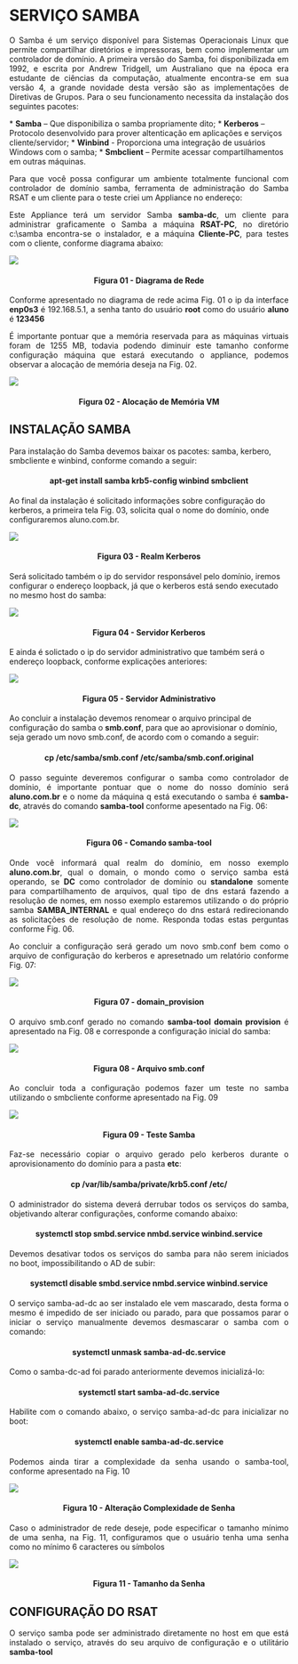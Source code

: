 # SERVIÇO SAMBA
<p style="text-align: justify;">O Samba é um serviço disponível para Sistemas Operacionais Linux que permite compartilhar diretórios e impressoras, bem como implementar um controlador de domínio. A primeira versão do Samba, foi disponibilizada em 1992, e escrita por Andrew Tridgell, um Australiano que na época era estudante de ciências da computação, atualmente encontra-se em sua versão 4, a grande novidade desta versão são as implementações de Diretivas de Grupos. Para o seu funcionamento necessita da instalação dos seguintes pacotes:</p>
 * <b>Samba</b> – Que disponibiliza o samba propriamente dito;
 * <b>Kerberos</b> – Protocolo desenvolvido para prover altenticação em aplicações e serviços cliente/servidor;
 * <b>Winbind</b> -  Proporciona uma integração de usuários Windows com o samba;
 * <b>Smbclient</b> – Permite acessar compartilhamentos em outras máquinas.

<p style="text-align: justify;">Para que você possa configurar um ambiente totalmente funcional com controlador de domínio samba, ferramenta de administração do Samba RSAT e um cliente para o teste criei um Appliance no endereço:</p>

<p style="text-align: justify;">Este Appliance terá um servidor Samba <b>samba-dc</b>, um cliente para administrar graficamente o Samba a máquina <b>RSAT-PC</b>, no diretório c:\samba encontra-se o instalador, e a máquina <b>Cliente-PC</b>, para testes com o cliente, conforme diagrama abaixo:</p>

![](images/samba/01_diagrama-samba.png)
<h4 align="middle">Figura 01 - Diagrama de Rede</h4>


<p style="text-align: justify;">Conforme apresentado no diagrama de rede acima Fig. 01 o ip da interface <b>enp0s3</b> é 192.168.5.1, a senha tanto do usuário <b>root</b> como do usuário <b>aluno</b> é <b>123456</b></p>

<p style="text-align: justify;">É importante pontuar que a memória reservada para as máquinas virtuais foram de 1255 MB, todavia podendo diminuir este tamanho conforme configuração máquina que estará executando o appliance, podemos observar a alocação de memória deseja na Fig. 02.</p>

![](images/samba/02_virtualbox.png)
<h4 align="middle">Figura 02 - Alocação de Memória VM</h4>

## INSTALAÇÃO SAMBA

Para instalação do Samba devemos baixar os pacotes: samba, kerbero, smbcliente e winbind, conforme comando a seguir:

<h4 align="middle">apt-get install samba krb5-config winbind smbclient</h4>

Ao final da instalação é solicitado informações sobre configuração do kerberos, a primeira tela Fig. 03, solicita qual o nome do domínio, onde configuraremos aluno.com.br.

![](images/samba/07_kerberos.png)
<h4 align="middle">Figura 03 - Realm Kerberos</h4>


Será solicitado também o ip do servidor responsável pelo domínio, iremos configurar o endereço loopback, já que o kerberos está sendo executado no mesmo host do samba:

![](images/samba/08_kerberos.png)
<h4 align="middle">Figura 04 - Servidor Kerberos</h4>

E ainda é solictado o ip do servidor administrativo que também será o endereço loopback, conforme explicações anteriores:

![](images/samba/09_kerberos.png)
<h4 align="middle">Figura 05 - Servidor Administrativo</h4>

Ao concluir a instalação devemos renomear o arquivo principal de configuração do samba o <b>smb.conf</b>, para que ao aprovisionar o domínio, seja gerado um novo smb.conf, de acordo com o comando a seguir:

<h4 align="middle">cp /etc/samba/smb.conf /etc/samba/smb.conf.original</h4>

<p style="text-align: justify;">O passo seguinte deveremos configurar o samba como controlador de domínio, é importante pontuar que o nome do nosso domínio será <b>aluno.com.br</b> e o nome da máquina q está executando o samba é <b>samba-dc</b>, através do comando <b>samba-tool</b> conforme apesentado na Fig. 06:</p>

![](images/samba/10_domain_provision.png)
<h4 align="middle">Figura 06 - Comando samba-tool</h4>

<p style="text-align: justify;">Onde você informará qual realm do domínio, em nosso exemplo <b>aluno.com.br</b>, qual o domain, o mondo como o serviço samba está operando, se <b>DC</b> como controlador de domínio ou <b>standalone</b> somente para compartilhamento de arquivos, qual tipo de dns estará fazendo a resolução de nomes, em nosso exemplo estaremos utilizando o do próprio samba <b>SAMBA_INTERNAL</b> e qual endereço do dns estará redirecionando as solicitações de resolução de nome. Responda todas estas perguntas conforme Fig. 06.</p>

<p style="text-align: justify;">Ao concluir a configuração será gerado um novo smb.conf bem como o arquivo de configuração do kerberos e apresetnado um relatório conforme Fig. 07:</p>

![](images/samba/11_domain_provision.png)
<h4 align="middle">Figura 07 - domain_provision</h4>

<p style="text-align: justify;">O arquivo smb.conf gerado no comando <b>samba-tool domain provision</b> é apresentado na Fig. 08 e corresponde a configuração inicial do samba:</p>

![](images/samba/12_smb.conf.png)
<h4 align="middle">Figura 08 - Arquivo smb.conf</h4>

<p style="text-align: justify;">Ao concluir toda a configuração podemos fazer um teste no samba utilizando o smbcliente conforme apresentado na Fig. 09</p>

![](images/samba/13_teste_samba.png)
<h4 align="middle">Figura 09 - Teste Samba</h4>

<p style="text-align: justify;">Faz-se necessário copiar o arquivo gerado pelo kerberos durante o aprovisionamento do domínio para a pasta <b>etc</b>:</p>
<h4 align="middle">cp /var/lib/samba/private/krb5.conf /etc/</h4>

<p style="text-align: justify;">O administrador do sistema deverá derrubar todos os serviços do samba, objetivando alterar configurações, conforme comando abaixo:</p>
<h4 align="middle">systemctl stop smbd.service nmbd.service winbind.service </h4>

<p style="text-align: justify;">Devemos desativar todos os serviços do samba para não serem iniciados no boot, impossibilitando o AD de subir:</p>

<h4 align="middle">systemctl disable smbd.service nmbd.service winbind.service</h4>

<p style="text-align: justify;">O serviço samba-ad-dc ao ser instalado ele vem mascarado, desta forma o mesmo é impedido de ser iniciado ou parado, para que possamos parar o iniciar o serviço manualmente devemos desmascarar o samba com o comando:</p>

<h4 align="middle">systemctl unmask samba-ad-dc.service</h4>

<p style="text-align: justify;">Como o samba-dc-ad foi parado anteriormente devemos inicializá-lo:</p>

<h4 align="middle">systemctl start samba-ad-dc.service </h4>

<p style="text-align: justify;">Habilite com o comando abaixo, o serviço samba-ad-dc para inicializar no boot:</p>

<h4 align="middle"><b>systemctl enable samba-ad-dc.service</b></h4>

<p style="text-align: justify;">Podemos ainda tirar a complexidade da senha usando o samba-tool, conforme apresentado na Fig. 10</p>

![](images/samba/14_complexity_samba.png)
<h4 align="middle">Figura 10 - Alteração Complexidade de Senha</h4>

<p style="text-align: justify;">Caso o administrador de rede deseje, pode especificar o tamanho mínimo de uma senha, na Fig. 11, configuramos que o usuário tenha uma senha como no mínimo 6 caracteres ou símbolos</p>

![](images/samba/15_password_length.png)
<h4 align="middle">Figura 11 - Tamanho da Senha</h4>

## CONFIGURAÇÃO DO RSAT

<p style="text-align: justify;">O serviço samba pode ser administrado diretamente no host em que está instalado o serviço, através do seu arquivo de configuração e o utilitário <b>samba-tool</b> </p>